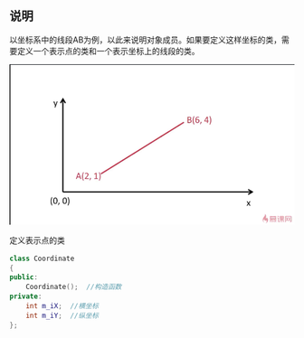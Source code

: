## 说明
以坐标系中的线段AB为例，以此来说明对象成员。如果要定义这样坐标的类，需要定义一个表示点的类和一个表示坐标上的线段的类。

![对象成员-举个例子](.\对象成员1.png)

定义表示点的类
``` cpp
class Coordinate
{
public:
	Coordinate();  //构造函数
private:
	int m_iX;  //横坐标
	int m_iY;  //纵坐标
};
```


